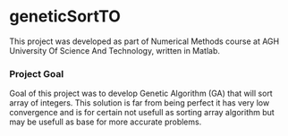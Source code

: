 # geneticSortTO

This project was developed as part of Numerical Methods course at AGH University Of Science And Technology, written in Matlab.

### Project Goal
Goal of this project was to develop Genetic Algorithm  (GA) that will sort array of integers. 
This solution is far from being perfect it has very low convergence and is for certain not usefull as sorting array algorithm
but may be usefull as base for more accurate problems.
